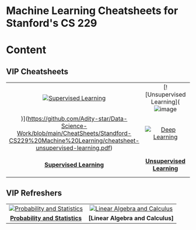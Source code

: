 # Machine Learning Cheatsheets for Stanford's CS 229

# Content

## VIP Cheatsheets
| | | | |
|:-:|:-:|:-:|:-:|
| [![Supervised Learning](https://camo.githubusercontent.com/5403a123e1930117d484073830ab46190e72040c9261ddc4598a74f44e68c782/68747470733a2f2f7374616e666f72642e6564752f7e7368657276696e652f7465616368696e672f63732d3232392f696c6c757374726174696f6e732f636f7665722f656e2d3030312e706e673f)](https://github.com/Adity-star/Data-Science-Work/blob/main/CheatSheets/Standford-CS229%20Machine%20Learning/Supervised%20Learning%20Cheatsheet.pdf) | [![Unsupervised Learning](![image](https://github.com/user-attachments/assets/0035bf05-10d3-48c2-a29c-dfaa258263f7)
)](https://github.com/Adity-star/Data-Science-Work/blob/main/CheatSheets/Standford-CS229%20Machine%20Learning/cheatsheet-unsupervised-learning.pdf) | [![Deep Learning](https://camo.githubusercontent.com/40823990c46fe9932c8acc07e6e28b6fd1d4f0989f9377448a10094eaf8724c2/68747470733a2f2f7374616e666f72642e6564752f7e7368657276696e652f7465616368696e672f63732d3232392f696c6c757374726174696f6e732f636f7665722f656e2d3030332e706e67)](https://github.com/Adity-star/Data-Science-Work/blob/main/CheatSheets/Standford-CS229%20Machine%20Learning/deep-learning-cheatsheet.pdf) | [![Tips and Tricks](https://github.com/Adity-star/Data-Science-Work/raw/main/CheatSheets/Standford-CS229%20Machine%20Learning/tips-tricks-thumbnail.png)](https://github.com/Adity-star/Data-Science-Work/blob/main/CheatSheets/Standford-CS229%20Machine%20Learning/cheatsheet-machine-learning-tips-and-tricks.pdf) |
| **[Supervised Learning](https://github.com/Adity-star/Data-Science-Work/blob/main/CheatSheets/Standford-CS229%20Machine%20Learning/Supervised%20Learning%20Cheatsheet.pdf)** | **[Unsupervised Learning](https://github.com/Adity-star/Data-Science-Work/blob/main/CheatSheets/Standford-CS229%20Machine%20Learning/cheatsheet-unsupervised-learning.pdf)** | **[Deep Learning](https://github.com/Adity-star/Data-Science-Work/blob/main/CheatSheets/Standford-CS229%20Machine%20Learning/deep-learning-cheatsheet.pdf)** | **[Tips and Tricks](https://github.com/Adity-star/Data-Science-Work/blob/main/CheatSheets/Standford-CS229%20Machine%20Learning/cheatsheet-machine-learning-tips-and-tricks.pdf)** |

## VIP Refreshers
| | |
|:-:|:-:|
| [![Probability and Statistics](https://camo.githubusercontent.com/36e0520199013998d33f47884638e03084509543b084ed0d6aafbd22bea6fa52/68747470733a2f2f7374616e666f72642e6564752f7e7368657276696e652f7465616368696e672f63732d3232392f696c6c757374726174696f6e732f636f7665722f656e2d3030352e706e67)](https://github.com/Adity-star/Data-Science-Work/blob/main/CheatSheets/Standford-CS229%20Machine%20Learning/refresher-probabilities-statistics.pdf) | [![Linear Algebra and Calculus](https://camo.githubusercontent.com/b41601806c3cd84212ef4f4e40ec1d80e961cff04ee4400a4adc8074e6ab9e59/68747470733a2f2f7374616e666f72642e6564752f7e7368657276696e652f7465616368696e672f63732d3232392f696c6c757374726174696f6e732f636f7665722f656e2d3030362e706e672331)](https://github.com/Adity-star/Data-Science-Work/blob/main/CheatSheets/Standford-CS229%20Machine%20Learning/refresher-algebra-calculus.pdf) |
| **[Probability and Statistics](https://github.com/Adity-star/Data-Science-Work/blob/main/CheatSheets/Standford-CS229%20Machine%20Learning/refresher-probabilities-statistics.pdf)** | **[Linear Algebra and Calculus]** |

